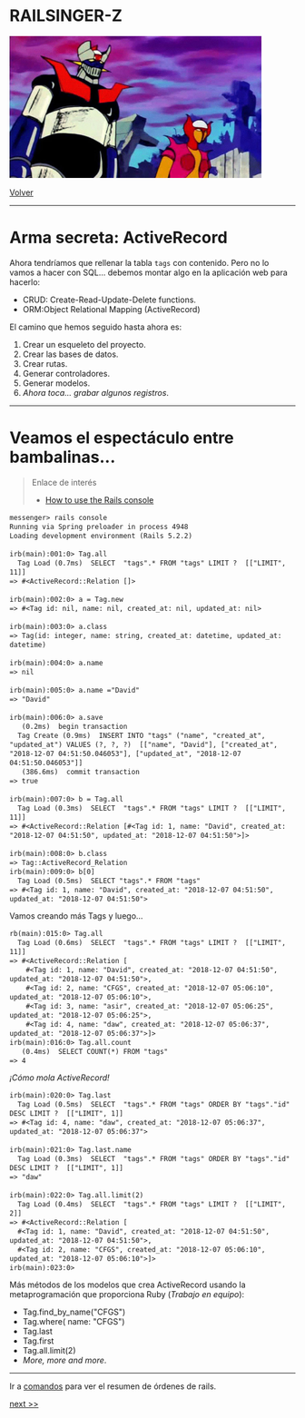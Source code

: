 
# RAILSINGER-Z

![](images/mazinger-y-afrodita.png)

[Volver](README.md)

---

# Arma secreta: ActiveRecord

Ahora tendríamos que rellenar la tabla `tags` con contenido. Pero no lo vamos a hacer con SQL... debemos montar algo en la aplicación web para hacerlo:
* CRUD: Create-Read-Update-Delete functions.
* ORM:Object Relational Mapping (ActiveRecord)

El camino que hemos seguido hasta ahora es:
1. Crear un esqueleto del proyecto.
1. Crear las bases de datos.
1. Crear rutas.
1. Generar controladores.
1. Generar modelos.
1. _Ahora toca... grabar algunos registros_.

---

# Veamos el espectáculo entre bambalinas...

> Enlace de interés
> * [How to use the Rails console](https://www.youtube.com/watch?v=CDSRGdH7Lnk)

```
messenger> rails console
Running via Spring preloader in process 4948
Loading development environment (Rails 5.2.2)

irb(main):001:0> Tag.all
  Tag Load (0.7ms)  SELECT  "tags".* FROM "tags" LIMIT ?  [["LIMIT", 11]]
=> #<ActiveRecord::Relation []>

irb(main):002:0> a = Tag.new
=> #<Tag id: nil, name: nil, created_at: nil, updated_at: nil>

irb(main):003:0> a.class
=> Tag(id: integer, name: string, created_at: datetime, updated_at: datetime)

irb(main):004:0> a.name
=> nil

irb(main):005:0> a.name ="David"
=> "David"

irb(main):006:0> a.save
   (0.2ms)  begin transaction
  Tag Create (0.9ms)  INSERT INTO "tags" ("name", "created_at", "updated_at") VALUES (?, ?, ?)  [["name", "David"], ["created_at", "2018-12-07 04:51:50.046053"], ["updated_at", "2018-12-07 04:51:50.046053"]]
   (386.6ms)  commit transaction
=> true

irb(main):007:0> b = Tag.all
  Tag Load (0.3ms)  SELECT  "tags".* FROM "tags" LIMIT ?  [["LIMIT", 11]]
=> #<ActiveRecord::Relation [#<Tag id: 1, name: "David", created_at: "2018-12-07 04:51:50", updated_at: "2018-12-07 04:51:50">]>

irb(main):008:0> b.class
=> Tag::ActiveRecord_Relation
irb(main):009:0> b[0]
  Tag Load (0.5ms)  SELECT "tags".* FROM "tags"
=> #<Tag id: 1, name: "David", created_at: "2018-12-07 04:51:50", updated_at: "2018-12-07 04:51:50">

```

Vamos creando más Tags y luego...

```
rb(main):015:0> Tag.all
  Tag Load (0.6ms)  SELECT  "tags".* FROM "tags" LIMIT ?  [["LIMIT", 11]]
=> #<ActiveRecord::Relation [
    #<Tag id: 1, name: "David", created_at: "2018-12-07 04:51:50", updated_at: "2018-12-07 04:51:50">,
    #<Tag id: 2, name: "CFGS", created_at: "2018-12-07 05:06:10", updated_at: "2018-12-07 05:06:10">,
    #<Tag id: 3, name: "asir", created_at: "2018-12-07 05:06:25", updated_at: "2018-12-07 05:06:25">,
    #<Tag id: 4, name: "daw", created_at: "2018-12-07 05:06:37", updated_at: "2018-12-07 05:06:37">]>
irb(main):016:0> Tag.all.count
   (0.4ms)  SELECT COUNT(*) FROM "tags"
=> 4
```

_¡Cómo mola ActiveRecord!_

```
irb(main):020:0> Tag.last
  Tag Load (0.5ms)  SELECT  "tags".* FROM "tags" ORDER BY "tags"."id" DESC LIMIT ?  [["LIMIT", 1]]
=> #<Tag id: 4, name: "daw", created_at: "2018-12-07 05:06:37", updated_at: "2018-12-07 05:06:37">

irb(main):021:0> Tag.last.name
  Tag Load (0.3ms)  SELECT  "tags".* FROM "tags" ORDER BY "tags"."id" DESC LIMIT ?  [["LIMIT", 1]]
=> "daw"

irb(main):022:0> Tag.all.limit(2)
  Tag Load (0.4ms)  SELECT  "tags".* FROM "tags" LIMIT ?  [["LIMIT", 2]]
=> #<ActiveRecord::Relation [
  #<Tag id: 1, name: "David", created_at: "2018-12-07 04:51:50", updated_at: "2018-12-07 04:51:50">,
  #<Tag id: 2, name: "CFGS", created_at: "2018-12-07 05:06:10", updated_at: "2018-12-07 05:06:10">]>
irb(main):023:0>
```

Más métodos de los modelos que crea ActiveRecord usando la metaprogramación que proporciona Ruby (_Trabajo en equipo_):
* Tag.find_by_name("CFGS")
* Tag.where( name: "CFGS")
* Tag.last
* Tag.first
* Tag.all.limit(2)
* _More, more and more_.

---

Ir a [comandos](99-commands.md) para ver el resumen de órdenes de rails.

[next >>](08-index.md)

